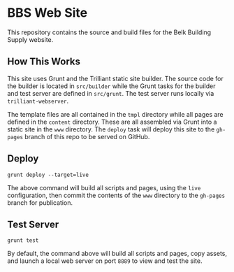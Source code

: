 # BBS Web Site

This repository contains the source and build files for the Belk Building Supply website.

## How This Works

This site uses Grunt and the Trilliant static site builder. The source code for the builder is located in `src/builder` while the Grunt tasks for the builder and test server are defined in `src/grunt`. The test server runs locally via `trilliant-webserver`.


The template files are all contained in the `tmpl` directory while all pages are defined in the `content` directory. These are all assembled via Grunt into a static site in the `www` directory. The `deploy` task will deploy this site to the `gh-pages` branch of this repo to be served on GitHub.


## Deploy

```
grunt deploy --target=live
```

The above command will build all scripts and pages, using the `live` configuration, then commit the contents of the `www` directory to the `gh-pages` branch for publication.

## Test Server

```
grunt test
```

By default, the command above will build all scripts and pages, copy assets, and launch a local web server on port `8889` to view and test the site.

